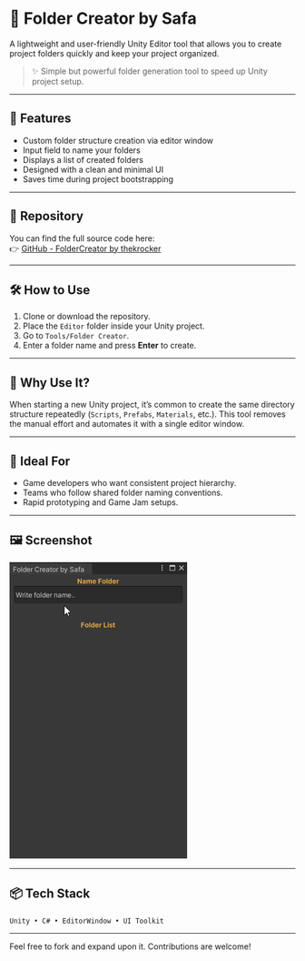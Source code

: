 ﻿# 📁 Folder Creator by Safa

A lightweight and user-friendly Unity Editor tool that allows you to create project folders quickly and keep your project organized.

> ✨ Simple but powerful folder generation tool to speed up Unity project setup.

---

## 🔧 Features

-  Custom folder structure creation via editor window
-  Input field to name your folders
-  Displays a list of created folders
-  Designed with a clean and minimal UI
-  Saves time during project bootstrapping

---

## 🔗 Repository

You can find the full source code here:  
👉 [GitHub - FolderCreator by thekrocker](https://github.com/thekrocker/FolderCreator-EditorTool-for-Unity)

---

## 🛠️ How to Use

1. Clone or download the repository.
2. Place the `Editor` folder inside your Unity project.
3. Go to `Tools/Folder Creator`.
4. Enter a folder name and press **Enter** to create.

---

## 📂 Why Use It?

When starting a new Unity project, it’s common to create the same directory structure repeatedly (`Scripts`, `Prefabs`, `Materials`, etc.). This tool removes the manual effort and automates it with a single editor window.

---

## 🧠 Ideal For

- Game developers who want consistent project hierarchy.
- Teams who follow shared folder naming conventions.
- Rapid prototyping and Game Jam setups.

---

## 🖼️ Screenshot

![Folder Creator UI](_media/dev-hub/folder-creator-preview.gif)

---

## 📦 Tech Stack

`Unity • C# • EditorWindow • UI Toolkit`

---

Feel free to fork and expand upon it. Contributions are welcome!

